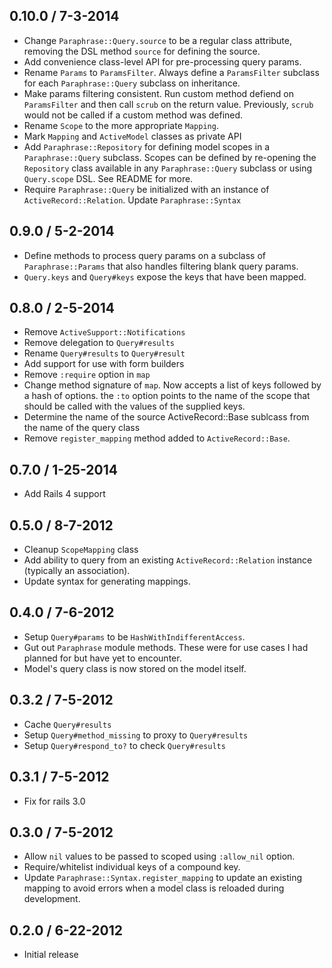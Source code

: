 ## 0.10.0 / 7-3-2014

* Change `Paraphrase::Query.source` to be a regular class attribute, removing
  the DSL method `source` for defining the source.
* Add convenience class-level API for pre-processing query params.
* Rename `Params` to `ParamsFilter`. Always define a `ParamsFilter` subclass
  for each `Paraphrase::Query` subclass on inheritance.
* Make params filtering consistent. Run custom method defiend on `ParamsFilter`
  and then call `scrub` on the return value. Previously, `scrub` would not be
  called if a custom method was defined.
* Rename `Scope` to the more appropriate `Mapping`.
* Mark `Mapping` and `ActiveModel` classes as private API
* Add `Paraphrase::Repository` for defining model scopes in a
  `Paraphrase::Query` subclass.  Scopes can be defined by re-opening the
  `Repository` class available in any `Paraphrase::Query` subclass or using
  `Query.scope` DSL. See README for more.
* Require `Paraphrase::Query` be initialized with an instance of
  `ActiveRecord::Relation`. Update `Paraphrase::Syntax`

## 0.9.0 / 5-2-2014

* Define methods to process query params on a subclass of `Paraphrase::Params`
  that also handles filtering blank query params.
* `Query.keys` and `Query#keys` expose the keys that have been mapped.

## 0.8.0 / 2-5-2014

* Remove `ActiveSupport::Notifications`
* Remove delegation to `Query#results`
* Rename `Query#results` to `Query#result`
* Add support for use with form builders
* Remove `:require` option in `map`
* Change method signature of `map`. Now accepts a list of keys followed by a
  hash of options. the `:to` option points to the name of the scope that should
  be called with the values of the supplied keys.
* Determine the name of the source ActiveRecord::Base sublcass from the name of
  the query class
* Remove `register_mapping` method added to `ActiveRecord::Base`.

## 0.7.0 / 1-25-2014

* Add Rails 4 support

## 0.5.0 / 8-7-2012

* Cleanup `ScopeMapping` class
* Add ability to query from an existing `ActiveRecord::Relation` instance
  (typically an association).
* Update syntax for generating mappings.

## 0.4.0 / 7-6-2012

* Setup `Query#params` to be `HashWithIndifferentAccess`.
* Gut out `Paraphrase` module methods. These were for use cases I had planned
  for but have yet to encounter.
* Model's query class is now stored on the model itself.

## 0.3.2 / 7-5-2012

* Cache `Query#results`
* Setup `Query#method_missing` to proxy to `Query#results`
* Setup `Query#respond_to?` to check `Query#results`

## 0.3.1 / 7-5-2012

* Fix for rails 3.0

## 0.3.0 / 7-5-2012

* Allow `nil` values to be passed to scoped using `:allow_nil` option.
* Require/whitelist individual keys of a compound key.
* Update `Paraphrase::Syntax.register_mapping` to update an existing mapping to
avoid errors when a model class is reloaded during development.

## 0.2.0 / 6-22-2012

* Initial release

